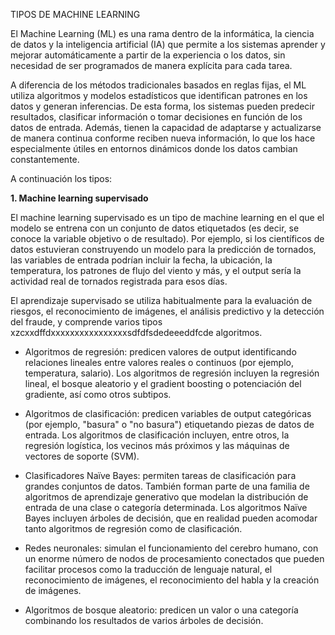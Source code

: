 TIPOS DE MACHINE LEARNING



El Machine Learning (ML) es una rama dentro de la informática, la ciencia de datos y la inteligencia artificial (IA) que permite a los sistemas aprender y mejorar automáticamente a partir de la experiencia o los datos, sin necesidad de ser programados de manera explícita para cada tarea.



A diferencia de los métodos tradicionales basados en reglas fijas, el ML utiliza algoritmos y modelos estadísticos que identifican patrones en los datos y generan inferencias. De esta forma, los sistemas pueden predecir resultados, clasificar información o tomar decisiones en función de los datos de entrada. Además, tienen la capacidad de adaptarse y actualizarse de manera continua conforme reciben nueva información, lo que los hace especialmente útiles en entornos dinámicos donde los datos cambian constantemente.



A continuación los tipos:



**1. Machine learning supervisado**



El machine learning supervisado es un tipo de machine learning en el que el modelo se entrena con un conjunto de datos etiquetados (es decir, se conoce la variable objetivo o de resultado). Por ejemplo, si los científicos de datos estuvieran construyendo un modelo para la predicción de tornados, las variables de entrada podrían incluir la fecha, la ubicación, la temperatura, los patrones de flujo del viento y más, y el output sería la actividad real de tornados registrada para esos días.

El aprendizaje supervisado se utiliza habitualmente para la evaluación de riesgos, el reconocimiento de imágenes, el análisis predictivo y la detección del fraude, y comprende varios tipos xzcxxdffdxxxxxxxxxxxxxxxxsdfdfsdedeeeddfcde algoritmos.



* Algoritmos de regresión: predicen valores de output identificando relaciones lineales entre valores reales o continuos (por ejemplo, temperatura, salario). Los algoritmos de regresión incluyen la regresión lineal, el bosque aleatorio y el gradient boosting o potenciación del gradiente, así como otros subtipos.



* Algoritmos de clasificación: predicen variables de output categóricas (por ejemplo, "basura" o "no basura") etiquetando piezas de datos de entrada. Los algoritmos de clasificación incluyen, entre otros, la regresión logística, los vecinos más próximos y las máquinas de vectores de soporte (SVM).



* Clasificadores Naïve Bayes: permiten tareas de clasificación para grandes conjuntos de datos. También forman parte de una familia de algoritmos de aprendizaje generativo que modelan la distribución de entrada de una clase o categoría determinada. Los algoritmos Naïve Bayes incluyen árboles de decisión, que en realidad pueden acomodar tanto algoritmos de regresión como de clasificación.



* Redes neuronales: simulan el funcionamiento del cerebro humano, con un enorme número de nodos de procesamiento conectados que pueden facilitar procesos como la traducción de lenguaje natural, el reconocimiento de imágenes, el reconocimiento del habla y la creación de imágenes.



* Algoritmos de bosque aleatorio: predicen un valor o una categoría combinando los resultados de varios árboles de decisión.
